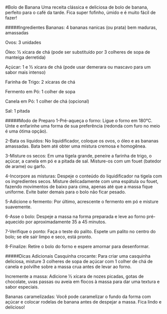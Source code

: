 #Bolo de Banana
Uma receita clássica e deliciosa de bolo de banana, perfeito para o café da tarde. Fica super fofinho, úmido e é muito fácil de fazer!

#####Ingredientes
Bananas: 4 bananas nanicas (ou prata) bem maduras, amassadas

Ovos: 3 unidades

Óleo: ½ xícara de chá (pode ser substituído por 3 colheres de sopa de manteiga derretida)

Açúcar: 1 e ½ xícara de chá (pode usar demerara ou mascavo para um sabor mais intenso)

Farinha de Trigo: 2 xícaras de chá

Fermento em Pó: 1 colher de sopa

Canela em Pó: 1 colher de chá (opcional)

Sal: 1 pitada

#####Modo de Preparo
1-Pré-aqueça o forno: Ligue o forno em 180°C. Unte e enfarinhe uma forma de sua preferência (redonda com furo no meio é uma ótima opção).

2-Bata os líquidos: No liquidificador, coloque os ovos, o óleo e as bananas amassadas. Bata bem até obter uma mistura cremosa e homogênea.

3-Misture os secos: Em uma tigela grande, peneire a farinha de trigo, o açúcar, a canela em pó e a pitada de sal. Misture-os com um fouet (batedor de arame) ou garfo.

4-Incorpore as misturas: Despeje o conteúdo do liquidificador na tigela com os ingredientes secos. Misture delicadamente com uma espátula ou fouet, fazendo movimentos de baixo para cima, apenas até que a massa fique uniforme. Evite bater demais para o bolo não ficar pesado.

5-Adicione o fermento: Por último, acrescente o fermento em pó e misture suavemente.

6-Asse o bolo: Despeje a massa na forma preparada e leve ao forno pré-aquecido por aproximadamente 35 a 45 minutos.

7-Verifique o ponto: Faça o teste do palito. Espete um palito no centro do bolo; se ele sair limpo e seco, está pronto.

8-Finalize: Retire o bolo do forno e espere amornar para desenformar.

#####Dicas Adicionais
Casquinha crocante: Para criar uma casquinha deliciosa, misture 3 colheres de sopa de açúcar com 1 colher de chá de canela e polvilhe sobre a massa crua antes de levar ao forno.

Incremente a massa: Adicione ½ xícara de nozes picadas, gotas de chocolate, uvas passas ou aveia em flocos à massa para dar uma textura e sabor especiais.

Bananas caramelizadas: Você pode caramelizar o fundo da forma com açúcar e colocar rodelas de banana antes de despejar a massa. Fica lindo e delicioso!
